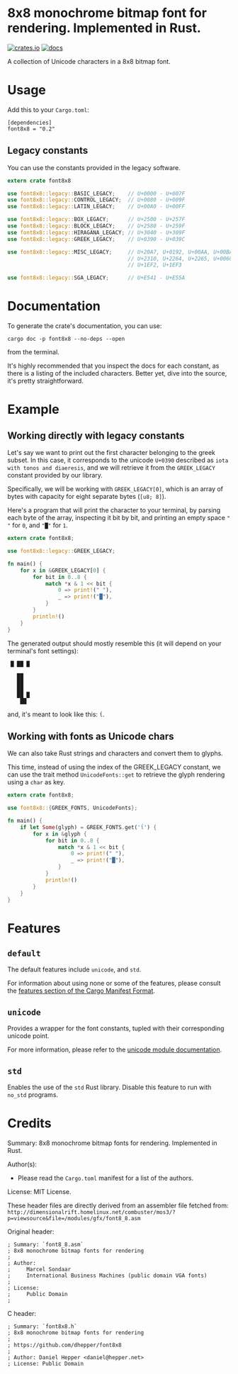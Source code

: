 8x8 monochrome bitmap font for rendering. Implemented in Rust.
==============================================================

[![crates.io](https://img.shields.io/crates/v/font8x8.svg)](https://crates.io/crates/font8x8)
[![docs](https://docs.rs/font8x8/badge.svg)](https://docs.rs/font8x8)

A collection of Unicode characters in a 8x8 bitmap font.

# Usage

Add this to your `Cargo.toml`:
```cargo
[dependencies]
font8x8 = "0.2"
```

## Legacy constants
You can use the constants provided in the legacy software.

```rust
extern crate font8x8

use font8x8::legacy::BASIC_LEGACY;    // U+0000 - U+007F
use font8x8::legacy::CONTROL_LEGACY;  // U+0080 - U+009F
use font8x8::legacy::LATIN_LEGACY;    // U+00A0 - U+00FF

use font8x8::legacy::BOX_LEGACY;      // U+2500 - U+257F
use font8x8::legacy::BLOCK_LEGACY;    // U+2580 - U+259F
use font8x8::legacy::HIRAGANA_LEGACY; // U+3040 - U+309F
use font8x8::legacy::GREEK_LEGACY;    // U+0390 - U+039C

use font8x8::legacy::MISC_LEGACY;     // U+20A7, U+0192, U+00AA, U+00BA,
                                      // U+2310, U+2264, U+2265, U+0060,
                                      // U+1EF2, U+1EF3

use font8x8::legacy::SGA_LEGACY;      // U+E541 - U+E55A

```

# Documentation

To generate the crate's documentation, you can use:

`cargo doc -p font8x8 --no-deps --open`

from the terminal.

It's highly recommended that you inspect the docs for each constant, as there is a listing
of the included characters. Better yet, dive into the source, it's pretty straightforward.

# Example

## Working directly with legacy constants
Let's say we want to print out the first character belonging to the
greek subset. In this case, it corresponds to the unicode `U+0390` described as `iota with
tonos and diaeresis`, and we will retrieve it from the `GREEK_LEGACY` constant provided by our library.

Specifically, we will be working with `GREEK_LEGACY[0]`, which is an array of bytes with capacity for
eight separate bytes (`[u8; 8]`).

Here's a program that will print the character to your terminal, by parsing each byte of the
array, inspecting it bit by bit, and printing an empty space `" "` for `0`, and `"█"` for `1`.

```rust
extern crate font8x8;

use font8x8::legacy::GREEK_LEGACY;

fn main() {
    for x in &GREEK_LEGACY[0] {
        for bit in 0..8 {
            match *x & 1 << bit {
                0 => print!(" "),
                _ => print!("█"),
            }
        }
        println!()
    }
}
```

The generated output should mostly resemble this (it will depend on your terminal's font settings):
```text
 █ ██ █  
         
   ██    
   ██    
   ██    
   ██ █  
    ██   
```

and, it's meant to look like this: `ΐ`.


## Working with fonts as Unicode chars

We can also take Rust strings and characters and convert them to glyphs.

This time, instead of using the index of the GREEK_LEGACY constant, we can use the trait method `UnicodeFonts::get` to retrieve the glyph rendering using a `char` as key.

```rust
extern crate font8x8;

use font8x8::{GREEK_FONTS, UnicodeFonts};

fn main() {
    if let Some(glyph) = GREEK_FONTS.get('ΐ') {
        for x in &glyph {
            for bit in 0..8 {
                match *x & 1 << bit {
                    0 => print!(" "),
                    _ => print!("█"),
                }
            }
            println!()
        }
    }
}
```

Features
========

## `default`

The default features include `unicode`, and `std`.

For information about using none or some of the features, please consult the [features section of the Cargo Manifest Format](https://doc.rust-lang.org/cargo/reference/manifest.html#the-features-section).

## `unicode`

Provides a wrapper for the font constants, tupled with their corresponding unicode point.

For more information, please refer to the [unicode module documentation](https://docs.rs/font8x8/0.2.0/font8x8/unicode/index.html).

## `std`

Enables the use of the `std` Rust library. Disable this feature to run with `no_std` programs.


Credits
=======

Summary: 8x8 monochrome bitmap fonts for rendering. Implemented in Rust.

Author(s):

* Please read the `Cargo.toml` manifest for a list of the authors.

License: MIT License.

These header files are directly derived from an assembler file fetched from:
`http://dimensionalrift.homelinux.net/combuster/mos3/?p=viewsource&file=/modules/gfx/font8_8.asm`

Original header:

```
; Summary: `font8_8.asm`
; 8x8 monochrome bitmap fonts for rendering
;
; Author:
;     Marcel Sondaar
;     International Business Machines (public domain VGA fonts)
;
; License:
;     Public Domain
;
```

C header:

```
; Summary: `font8x8.h`
; 8x8 monochrome bitmap fonts for rendering
;
; https://github.com/dhepper/font8x8
;
; Author: Daniel Hepper <daniel@hepper.net>
; License: Public Domain
```
